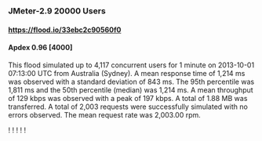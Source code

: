 
### JMeter-2.9 20000 Users
#### https://flood.io/33ebc2c90560f0
#### Apdex 0.96 [4000]
This flood simulated up to 4,117 concurrent users for 1 minute on  2013-10-01 07:13:00 UTC from Australia (Sydney). A mean response time of 1,214 ms was observed with a standard deviation of 843 ms. The 95th percentile was 1,811 ms and the 50th percentile (median) was 1,214 ms. A mean throughput of 129 kbps was observed with a peak of 197 kbps. A total of 1.88 MB was transferred. A total of 2,003 requests were successfully simulated with no errors observed. The mean request rate was 2,003.00 rpm. 

\![](./gc/33ebc2c90560f0/tenured_size.jpg)
\![](./gc/33ebc2c90560f0/collection_pause_time.jpg)
\![](./gc/33ebc2c90560f0/cpu_real.jpg)
\![](./gc/33ebc2c90560f0/promoted_size.jpg)
\![](./gc/33ebc2c90560f0/young_size.jpg)

